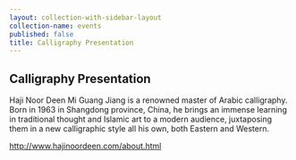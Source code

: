 ```yaml
---
layout: collection-with-sidebar-layout
collection-name: events
published: false
title: Calligraphy Presentation
---
```

## Calligraphy Presentation
Haji Noor Deen Mi Guang Jiang is a renowned master of Arabic calligraphy.  
Born in 1963 in Shangdong province, China, he brings an immense learning in traditional thought and Islamic art to a modern audience, juxtaposing them in a new calligraphic style all his own, both Eastern and Western.

http://www.hajinoordeen.com/about.html
